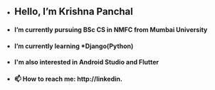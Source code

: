 - <h2> Hello, I’m Krishna Panchal</h2>
- <h4> I’m currently pursuing BSc CS in NMFC from Mumbai University </h4>
- <h4> I’m currently learning *Django(Python) </h4>
- <h4> I'm also interested in Android Studio and Flutter </h4>
- <h4>📫 How to reach me: http://linkedin.</h4>

<!---
krishnapanchal729/krishnapanchal729 is a ✨ special ✨ repository because its `README.md` (this file) appears on your GitHub profile.
You can click the Preview link to take a look at your changes.
--->
